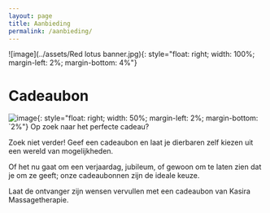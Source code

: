 ```yaml
---
layout: page
title: Aanbieding 
permalink: /aanbieding/
---
```

![image](../assets/Red lotus banner.jpg){: style="float: right; width: 100%; margin-left: 2%; margin-bottom: 4%"}
# Cadeaubon

![image](../assets/Cadeaubon.jpg){: style="float: right; width: 50%; margin-left: 2%; margin-bottom: `2%"}
Op zoek naar het perfecte cadeau?

Zoek niet verder! Geef een cadeaubon en laat je dierbaren zelf kiezen uit een wereld van mogelijkheden.

Of het nu gaat om een verjaardag, jubileum, of gewoon om te laten zien dat je om ze geeft; onze cadeaubonnen zijn de ideale keuze.

Laat de ontvanger zijn wensen vervullen met een cadeaubon van Kasira Massagetherapie.
